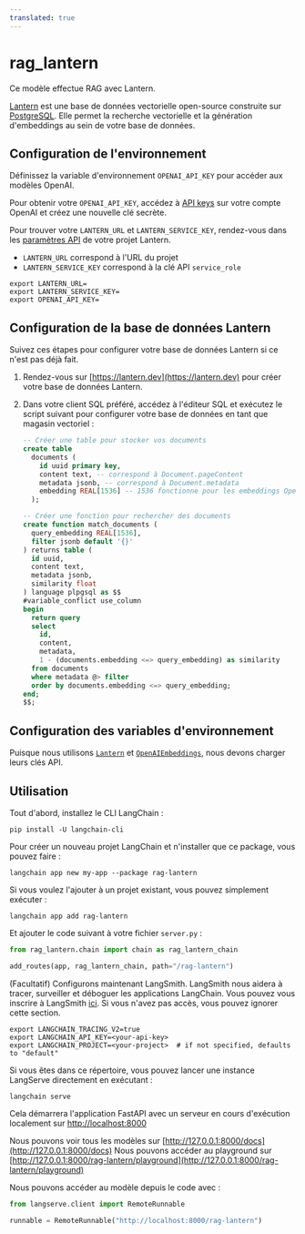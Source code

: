 ```yaml
---
translated: true
---
```


# rag_lantern

Ce modèle effectue RAG avec Lantern.

[Lantern](https://lantern.dev) est une base de données vectorielle open-source construite sur [PostgreSQL](https://en.wikipedia.org/wiki/PostgreSQL). Elle permet la recherche vectorielle et la génération d'embeddings au sein de votre base de données.

## Configuration de l'environnement

Définissez la variable d'environnement `OPENAI_API_KEY` pour accéder aux modèles OpenAI.

Pour obtenir votre `OPENAI_API_KEY`, accédez à [API keys](https://platform.openai.com/account/api-keys) sur votre compte OpenAI et créez une nouvelle clé secrète.

Pour trouver votre `LANTERN_URL` et `LANTERN_SERVICE_KEY`, rendez-vous dans les [paramètres API](https://lantern.dev/dashboard/project/_/settings/api) de votre projet Lantern.

- `LANTERN_URL` correspond à l'URL du projet
- `LANTERN_SERVICE_KEY` correspond à la clé API `service_role`

```shell
export LANTERN_URL=
export LANTERN_SERVICE_KEY=
export OPENAI_API_KEY=
```

## Configuration de la base de données Lantern

Suivez ces étapes pour configurer votre base de données Lantern si ce n'est pas déjà fait.

1. Rendez-vous sur [https://lantern.dev](https://lantern.dev) pour créer votre base de données Lantern.
2. Dans votre client SQL préféré, accédez à l'éditeur SQL et exécutez le script suivant pour configurer votre base de données en tant que magasin vectoriel :

   ```sql
   -- Créer une table pour stocker vos documents
   create table
     documents (
       id uuid primary key,
       content text, -- correspond à Document.pageContent
       metadata jsonb, -- correspond à Document.metadata
       embedding REAL[1536] -- 1536 fonctionne pour les embeddings OpenAI, à modifier si nécessaire
     );

   -- Créer une fonction pour rechercher des documents
   create function match_documents (
     query_embedding REAL[1536],
     filter jsonb default '{}'
   ) returns table (
     id uuid,
     content text,
     metadata jsonb,
     similarity float
   ) language plpgsql as $$
   #variable_conflict use_column
   begin
     return query
     select
       id,
       content,
       metadata,
       1 - (documents.embedding <=> query_embedding) as similarity
     from documents
     where metadata @> filter
     order by documents.embedding <=> query_embedding;
   end;
   $$;
   ```

## Configuration des variables d'environnement

Puisque nous utilisons [`Lantern`](https://python.langchain.com/docs/integrations/vectorstores/lantern) et [`OpenAIEmbeddings`](https://python.langchain.com/docs/integrations/text_embedding/openai), nous devons charger leurs clés API.

## Utilisation

Tout d'abord, installez le CLI LangChain :

```shell
pip install -U langchain-cli
```

Pour créer un nouveau projet LangChain et n'installer que ce package, vous pouvez faire :

```shell
langchain app new my-app --package rag-lantern
```

Si vous voulez l'ajouter à un projet existant, vous pouvez simplement exécuter :

```shell
langchain app add rag-lantern
```

Et ajouter le code suivant à votre fichier `server.py` :

```python
from rag_lantern.chain import chain as rag_lantern_chain

add_routes(app, rag_lantern_chain, path="/rag-lantern")
```

(Facultatif) Configurons maintenant LangSmith.
LangSmith nous aidera à tracer, surveiller et déboguer les applications LangChain.
Vous pouvez vous inscrire à LangSmith [ici](https://smith.langchain.com/).
Si vous n'avez pas accès, vous pouvez ignorer cette section.

```shell
export LANGCHAIN_TRACING_V2=true
export LANGCHAIN_API_KEY=<your-api-key>
export LANGCHAIN_PROJECT=<your-project>  # if not specified, defaults to "default"
```

Si vous êtes dans ce répertoire, vous pouvez lancer une instance LangServe directement en exécutant :

```shell
langchain serve
```

Cela démarrera l'application FastAPI avec un serveur en cours d'exécution localement sur
[http://localhost:8000](http://localhost:8000)

Nous pouvons voir tous les modèles sur [http://127.0.0.1:8000/docs](http://127.0.0.1:8000/docs)
Nous pouvons accéder au playground sur [http://127.0.0.1:8000/rag-lantern/playground](http://127.0.0.1:8000/rag-lantern/playground)

Nous pouvons accéder au modèle depuis le code avec :

```python
from langserve.client import RemoteRunnable

runnable = RemoteRunnable("http://localhost:8000/rag-lantern")
```
